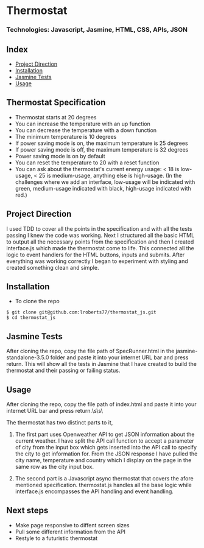 # Thermostat
### Technologies: Javascript, Jasmine, HTML, CSS, APIs, JSON

## Index
* [Project Direction](#Project)
* [Installation](#Install)
* [Jasmine Tests](#Rspec)
* [Usage](#Usage)


## Thermostat Specification

* Thermostat starts at 20 degrees
* You can increase the temperature with an up function
* You can decrease the temperature with a down function
* The minimum temperature is 10 degrees
* If power saving mode is on, the maximum temperature is 25 degrees
* If power saving mode is off, the maximum temperature is 32 degrees
* Power saving mode is on by default
* You can reset the temperature to 20 with a reset function
* You can ask about the thermostat's current energy usage: < 18 is low-usage, < 25 is medium-usage, anything else is high-usage.
(In the challenges where we add an interface, low-usage will be indicated with green, medium-usage indicated with black, high-usage indicated with red.)

## <a name="Project">Project Direction</a>
I used TDD to cover all the points in the specification and with all the tests passing I knew the code was working. Next I structured all the basic HTML to output all the necessary points from the specification and then I created interface.js which made the thermostat come to life. This connected all the logic to event handlers for the HTML buttons, inputs and submits. After everything was working correctly I began to experiment with styling and created something clean and simple.


## <a name="Install">Installation</a>
* To clone the repo
```shell
$ git clone git@github.com:lroberts77/thermostat_js.git
$ cd thermostat_js
```

## <a name="Rspec">Jasmine Tests</a>
After cloning the repo, copy the file path of SpecRunner.html in the jasmine-standalone-3.5.0 folder and paste it into your internet URL bar and press return. This will show all the tests in Jasmine that I have created to build the thermostat and their passing or failing status.

## <a name="Usage">Usage</a>
After cloning the repo, copy the file path of index.html and paste it into your internet URL bar and press return.\s\s\

The thermostat has two distinct parts to it,
1. The first part uses Openweather API to get JSON information about the current weather. I have split the API call function to accept a parameter of city from the input box which gets inserted into the API call to specify the city to get information for. From the JSON response I have pulled the city name, temperature and country which I display on the page in the same row as the city input box.

2. The second part is a Javascript async thermostat that covers the afore mentioned specification. thermostat.js handles all the base logic while interface.js encompasses the API handling and event handling.

## Next steps 
* Make page responsive to diffent screen sizes
* Pull some different information from the API
* Restyle to a futuristic thermostat